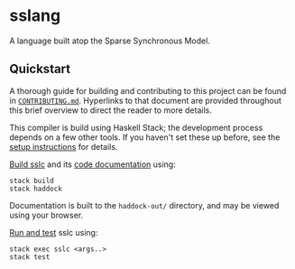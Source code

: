 # sslang

A language built atop the Sparse Synchronous Model.

## Quickstart

A thorough guide for building and contributing to this project can be found in [`CONTRIBUTING.md`](CONTRIBUTING.md). Hyperlinks to that document are provided throughout this brief overview to direct the reader to more details.

This compiler is build using Haskell Stack; the development process depends on a few other tools. If you haven't set these up before, see the [setup instructions](CONTRIBUTING.md#development-environment-setup) for details.

[Build sslc](CONTRIBUTING.md#building-sslc) and its [code documentation](CONTRIBUTING.md#building-code-documentation) using:

```
stack build
stack haddock
```

Documentation is built to the `haddock-out/` directory, and may be viewed using your browser.

[Run and test](CONTRIBUTING.md#running-sslc) sslc using:

```
stack exec sslc <args..>
stack test
```
